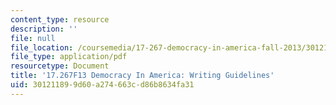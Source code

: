 ```yaml
---
content_type: resource
description: ''
file: null
file_location: /coursemedia/17-267-democracy-in-america-fall-2013/301211899d60a274663cd86b8634fa31_MIT17_267F13_WritingGuide.pdf
file_type: application/pdf
resourcetype: Document
title: '17.267F13 Democracy In America: Writing Guidelines'
uid: 30121189-9d60-a274-663c-d86b8634fa31
---
```

